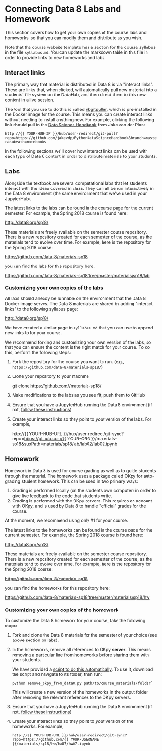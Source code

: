 # Connecting Data 8 Labs and Homework

This section covers how to get your own copies of the course labs and
homeworks, so that you can modify them and distribute as you wish.

Note that the course website template has a section for the course syllabus
in the file `syllabus.md`. You can update the markdown table in this file
in order to provide links to new homeworks and labs.

## Interact links

The primary way that material is distributed in Data 8 is via "interact links". These are links that,
when clicked, will automatically pull new material into a students' file system on the DataHub, and then
direct them to this new content in a live session.

The tool that you use to do this is called [nbgitpuller](https://github.com/data-8/nbgitpuller),
which is pre-installed in the Docker image for the course. This means you can create interact links
without needing to install anything new. For example, clicking the following link should pull in
the [Data Science Handbook](https://github.com/jakevdp/PythonDataScienceHandbook/tree/master/notebooks) from Jake van der Plas:

`http://{{ YOUR-HUB-IP }}/hub/user-redirect/git-pull?repo=https://github.com/jakevdp/PythonDataScienceHandbook&branch=master&subPath=notebooks`

In the following sections we'll cover how interact links can be used with each type of Data 8
content in order to distribute materials to your students.

## Labs

Alongside the textbook are several computational labs that let students interact with the
ideas covered in class. They can all be run interactively in the Data 8 environment (the same
environment that we've used in your JupyterHub).

The latest links to the labs can be found in the course page for the current
semester. For example, the Spring 2018 course is found here:

http://data8.org/sp18/

These materials are freely available on the semester course repository.
There is a new repository created for each semester of the course, as the materials
tend to evolve over time. For example, here is the repository for the Spring 2018 course:

https://github.com/data-8/materials-sp18

you can find the labs for this repository here:

https://github.com/data-8/materials-sp18/tree/master/materials/sp18/lab


### Customizing your own copies of the labs

All labs should already be runnable on the environment that the Data 8 Docker image serves.
The Data 8 materials are shared by adding
"interact links" to the following syllabus page:

http://data8.org/sp18/

We have created a similar page in `syllabus.md` that you can use to append new
links to for your course.

We recommend forking and customizing your own version of the labs, so that you can ensure the
content is the right match for your course. To do this, perform the following steps:

1. Fork the repository for the course you want to run. (e.g., `https://github.com/data-8/materials-sp18/`)
2. Clone your repository to your machine

      git clone https://github.com/<YOUR-USERNAME>/materials-sp18/

3. Make modifications to the labs as you see fit, push them to GitHub
4. Ensure that you have a JupyterHub running the Data 8 environment (if not, [follow these instructions](customize_hub_environment.html))
5. Create your interact links so they point to *your* version of the labs. For example,

      http://{{ YOUR-HUB-URL }}/hub/user-redirect/git-sync?repo=https://github.com/{{ YOUR-ORG }}/materials-sp18&subPath=materials/sp18/lab/lab02/lab02.ipynb

## Homework

Homework in Data 8 is used for course grading as well as to guide students through the
material. The homework uses a package called OKpy for auto-grading student homework. This can be
used in two primary ways:

1. Grading is performed locally (on the students own computer) in order to give live feedback
   to the code that students write.
2. Grading is performed with the OKpy servers. This requires an account with OKpy, and is
   used by Data 8 to handle "official" grades for the course.

At the moment, we recommend using only #1 for your course.

The latest links to the homeworks can be found in the course page for the current
semester. For example, the Spring 2018 course is found here:

http://data8.org/sp18/

These materials are freely available on the semester course repository.
There is a new repository created for each semester of the course, as the materials
tend to evolve over time. For example, here is the repository for the Spring 2018 course:

https://github.com/data-8/materials-sp18

you can find the homeworks for this repository here:

https://github.com/data-8/materials-sp18/tree/master/materials/sp18/hw

### Customizing your own copies of the homework

To customize the Data 8 homework for your course, take the following steps:

1. Fork and clone the Data 8 materials for the semester of your choice (see above section on labs).
2. In the homeworks, remove all references to OKpy **server**. This means removing a
   particular line from homeworks before sharing them with your students.

   We have provided a [script to do this automatically](https://github.com/choldgraf/dsep_stack/blob/master/z2d8/scripts/remove_okpy_from_data8.py).
   To use it, download the script and navigate to its folder, then run:

       python remove_okpy_from_data8.py path/to/course_materials/folder`

   This will create a new version of the homeworks in the output folder
   after removing the relevant references to the OKpy servers.

3. Ensure that you have a JupyterHub running the Data 8 environment (if not, [follow these instructions](customize_hub_environment.html))
4. Create your interact links so they point to *your* version of the homeworks. For example,

       http://{{ YOUR-HUB-URL }}/hub/user-redirect/git-sync?repo=https://github.com/{{ YOUR-USERNAME }}/materials/sp18/hw/hw07/hw07.ipynb
